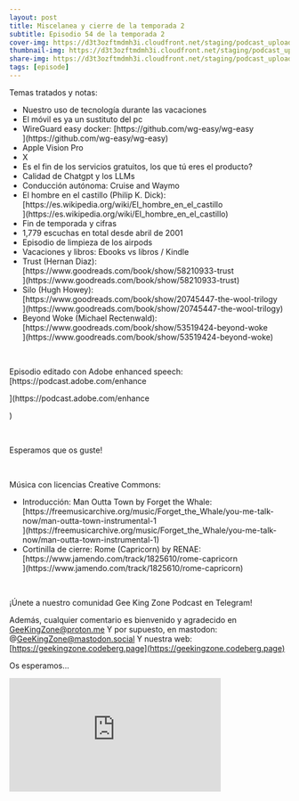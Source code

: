 ```yaml
---
layout: post
title: Miscelanea y cierre de la temporada 2
subtitle: Episodio 54 de la temporada 2
cover-img: https://d3t3ozftmdmh3i.cloudfront.net/staging/podcast_uploaded_episode/14743809/14743809-1692532420535-f916956567ad1.jpg
thumbnail-img: https://d3t3ozftmdmh3i.cloudfront.net/staging/podcast_uploaded_episode/14743809/14743809-1692532420535-f916956567ad1.jpg
share-img: https://d3t3ozftmdmh3i.cloudfront.net/staging/podcast_uploaded_episode/14743809/14743809-1692532420535-f916956567ad1.jpg
tags: [episode]
---
```


<p>Temas tratados y notas:</p>
<ul>
 <li>Nuestro uso de tecnología durante las vacaciones</li>
 <li>El móvil es ya un sustituto del pc</li>
  <li>WireGuard easy docker: [https://github.com/wg-easy/wg-easy</li>](https://github.com/wg-easy/wg-easy</li>)
  <li>Apple Vision Pro</li>
  <li>X</li>
  <li>Es el fin de los servicios gratuitos, los que tú eres el producto?</li>
  <li>Calidad de Chatgpt y los LLMs</li>
  <li>Conducción autónoma: Cruise and Waymo</li>
  <li>El hombre en el castillo (Philip K. Dick): [https://es.wikipedia.org/wiki/El_hombre_en_el_castillo</li>](https://es.wikipedia.org/wiki/El_hombre_en_el_castillo</li>)
  <li>Fin de temporada y cifras</li>
  <li>1,779 escuchas en total desde abril de 2001</li>
  <li>Episodio de limpieza de los airpods </li>
  <li>Vacaciones y libros: Ebooks vs libros / Kindle</li>
  <li>Trust (Hernan Diaz): [https://www.goodreads.com/book/show/58210933-trust</li>](https://www.goodreads.com/book/show/58210933-trust</li>)
  <li>Silo (Hugh Howey): [https://www.goodreads.com/book/show/20745447-the-wool-trilogy</li>](https://www.goodreads.com/book/show/20745447-the-wool-trilogy</li>)
  <li>Beyond Woke (Michael Rectenwald): [https://www.goodreads.com/book/show/53519424-beyond-woke</li>](https://www.goodreads.com/book/show/53519424-beyond-woke</li>)
</ul>
<p><br /></p>
<p>Episodio editado con Adobe enhanced speech:  [https://podcast.adobe.com/enhance</p>](https://podcast.adobe.com/enhance</p>)
<p><br /></p>
<p>Esperamos que os guste!</p>
<p><br /></p>
<p>Música con licencias Creative Commons:</p>
<ul>
  <li>Introducción: Man Outta Town by Forget the Whale: [https://freemusicarchive.org/music/Forget_the_Whale/you-me-talk-now/man-outta-town-instrumental-1</li>](https://freemusicarchive.org/music/Forget_the_Whale/you-me-talk-now/man-outta-town-instrumental-1</li>)
  <li>Cortinilla de cierre: Rome (Capricorn) by RENAE: [https://www.jamendo.com/track/1825610/rome-capricorn</li>](https://www.jamendo.com/track/1825610/rome-capricorn</li>)
</ul>
<p><br /></p>
<p>¡Únete a nuestro comunidad Gee King Zone Podcast en Telegram!

Además, cualquier comentario es bienvenido y agradecido en GeeKingZone@proton.me
Y por supuesto, en mastodon: @GeeKingZone@mastodon.social
Y nuestra web: [https://geekingzone.codeberg.page](https://geekingzone.codeberg.page)

Os esperamos...</p>
<iframe src='https://podcasters.spotify.com/pod/show/geekingzone/embed/episodes/Miscelanea-y-cierre-de-la-temporada-2-e28a911' height='204px' width='380px' frameborder='0' scrolling='no'></iframe>